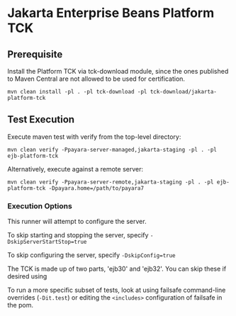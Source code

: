 # Jakarta Enterprise Beans Platform TCK

## Prerequisite
Install the Platform TCK via tck-download module, since the ones published to Maven Central are not allowed to be used for certification.

`mvn clean install -pl . -pl tck-download -pl tck-download/jakarta-platform-tck`

## Test Execution

Execute maven test with verify from the top-level directory:

`mvn clean verify -Ppayara-server-managed,jakarta-staging -pl . -pl ejb-platform-tck`

Alternatively, execute against a remote server:

`mvn clean verify -Ppayara-server-remote,jakarta-staging -pl . -pl ejb-platform-tck -Dpayara.home=/path/to/payara7`

### Execution Options

This runner will attempt to configure the server.

To skip starting and stopping the server, specify `-DskipServerStartStop=true`

To skip configuring the server, specify `-DskipConfig=true`

The TCK is made up of two parts, 'ejb30' and 'ejb32'. You can skip these if desired using 

To run a more specific subset of tests, look at using failsafe command-line overrides (`-Dit.test`) 
or editing the `<includes>` configuration of failsafe in the  pom.
